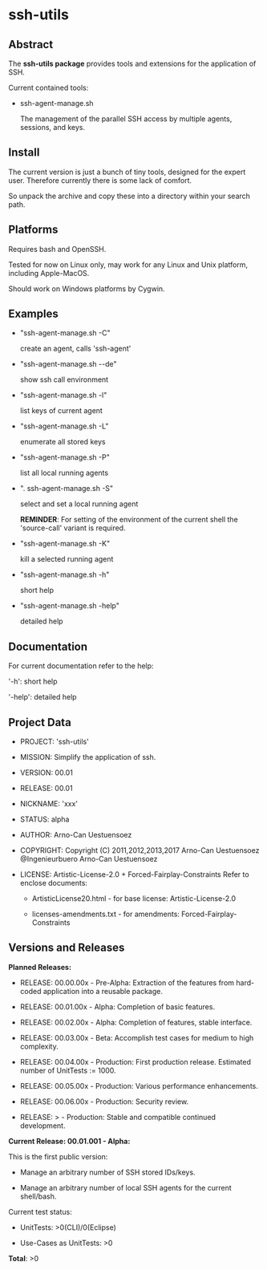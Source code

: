 ssh-utils
=========

Abstract
--------

The **ssh-utils package** provides tools and extensions for 
the application of SSH. 

Current contained tools:

* ssh-agent-manage.sh

  The management of the parallel SSH access 
  by multiple agents, sessions, and keys.

Install
-------

  The current version is just a bunch of tiny tools, 
  designed for the expert user. Therefore currently
  there is some lack of comfort.

  So unpack the archive and copy these into a 
  directory within your search path.

Platforms
---------

  Requires bash and OpenSSH.

  Tested for now on Linux only, may work for 
  any Linux and Unix platform, including 
  Apple-MacOS.

  Should work on Windows platforms by Cygwin.

Examples
--------

  - "ssh-agent-manage.sh -C"

    create an agent, calls 'ssh-agent'

  - "ssh-agent-manage.sh --de" 

    show ssh call environment

  - "ssh-agent-manage.sh -l"   

    list keys of current agent

  - "ssh-agent-manage.sh -L"

    enumerate all stored keys

  - "ssh-agent-manage.sh -P"

    list all local running agents

  - ". ssh-agent-manage.sh -S"

    select and set a local running agent 

    **REMINDER**:
      For setting of the environment of the current 
      shell the 'source-call' variant is required.

  - "ssh-agent-manage.sh -K"

    kill a selected running agent

  - "ssh-agent-manage.sh -h"

    short help

  - "ssh-agent-manage.sh -help"

    detailed help

Documentation
-------------

For current documentation refer to the help:

  '-h':     short help

  '-help':  detailed help

Project Data
------------

* PROJECT: 'ssh-utils'

* MISSION: Simplify the application of ssh.

* VERSION: 00.01

* RELEASE: 00.01

* NICKNAME: 'xxx'

* STATUS: alpha

* AUTHOR: Arno-Can Uestuensoez

* COPYRIGHT: Copyright (C) 2011,2012,2013,2017 Arno-Can Uestuensoez @Ingenieurbuero Arno-Can Uestuensoez

* LICENSE: Artistic-License-2.0 + Forced-Fairplay-Constraints
  Refer to enclose documents:

  *  ArtisticLicense20.html - for base license: Artistic-License-2.0

  *  licenses-amendments.txt - for amendments: Forced-Fairplay-Constraints

Versions and Releases
---------------------

**Planned Releases:**

* RELEASE: 00.00.00x - Pre-Alpha: Extraction of the features from hard-coded application into a reusable package.

* RELEASE: 00.01.00x - Alpha: Completion of basic features.

* RELEASE: 00.02.00x - Alpha: Completion of features, stable interface.

* RELEASE: 00.03.00x - Beta: Accomplish test cases for medium to high complexity.

* RELEASE: 00.04.00x - Production: First production release. Estimated number of UnitTests := 1000.

* RELEASE: 00.05.00x - Production: Various performance enhancements.

* RELEASE: 00.06.00x - Production: Security review.

* RELEASE: >         - Production: Stable and compatible continued development.

**Current Release: 00.01.001 - Alpha:**

This is the first public version:

* Manage an arbitrary number of SSH stored IDs/keys.

* Manage an arbitrary number of local SSH agents for 
  the current shell/bash.


Current test status:

* UnitTests: >0(CLI)/0(Eclipse)

* Use-Cases as UnitTests: >0

**Total**: >0

